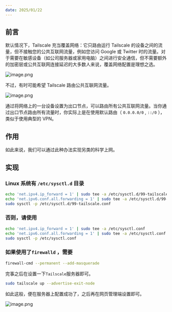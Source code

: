 ```yaml
---
date: 2025/01/22
---
```

## 前言

默认情况下，Tailscale 充当覆盖网络：它只路由运行 Tailscale 的设备之间的流量，但不接触您的公共互联网流量，例如您访问 Google 或 Twitter 时的流量。对于需要在敏感设备（如公司服务器或家用电脑）之间进行安全通信，但不需要额外的加密层或公共互联网连接延迟的大多数人来说，覆盖网络配置是理想之选。

![image.png](https://4b5aa40.webp.li/default-behavior.png)

不过，有时可能希望 Tailscale 路由公共互联网流量。

![image.png](https://4b5aa40.webp.li/use-exitnode.png)

通过将网络上的一台设备设置为出口节点，可以路由所有公共互联网流量。当你通过出口节点路由所有流量时，你实际上是在使用默认路由（ `0.0.0.0/0` , `::/0` ），类似于使用典型的 VPN。

## 作用

如此来说，我们可以通过此种办法实现另类的科学上网。

## 实现

### Linux 系统有 `/etc/sysctl.d` 目录

```bash
echo 'net.ipv4.ip_forward = 1' | sudo tee -a /etc/sysctl.d/99-tailscale.conf
echo 'net.ipv6.conf.all.forwarding = 1' | sudo tee -a /etc/sysctl.d/99-tailscale.conf
sudo sysctl -p /etc/sysctl.d/99-tailscale.conf
```

### 否则，请使用

```bash
echo 'net.ipv4.ip_forward = 1' | sudo tee -a /etc/sysctl.conf
echo 'net.ipv6.conf.all.forwarding = 1' | sudo tee -a /etc/sysctl.conf
sudo sysctl -p /etc/sysctl.conf
```

### 如果使用了`firewalld` ，需要

```bash
firewall-cmd --permanent --add-masquerade
```

完事之后在设置一下`Tailscale`服务器即可。

```bash
sudo tailscale up --advertise-exit-node
```

如此这般，便在服务器上配置成功了，之后再在网页管理端设置即可。

![image.png](https://4b5aa40.webp.li/tailscale-exitnode.png)